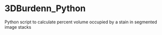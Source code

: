 # 3DBurdenn_Python
Python script to calculate percent volume occupied by a stain in segmented image stacks
